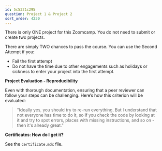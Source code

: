 ```yaml
---
id: 5c5321c295
question: Project 1 & Project 2
sort_order: 4230
---
```


There is only ONE project for this Zoomcamp. You do not need to submit or create two projects.

There are simply TWO chances to pass the course. You can use the Second Attempt if you:

- Fail the first attempt
- Do not have the time due to other engagements such as holidays or sickness to enter your project into the first attempt.

**Project Evaluation - Reproducibility**

Even with thorough documentation, ensuring that a peer reviewer can follow your steps can be challenging. Here’s how this criterion will be evaluated:

> "Ideally yes, you should try to re-run everything. But I understand that not everyone has time to do it, so if you check the code by looking at it and try to spot errors, places with missing instructions, and so on - then it's already great."

**Certificates: How do I get it?**

See the `certificate.mdx` file.